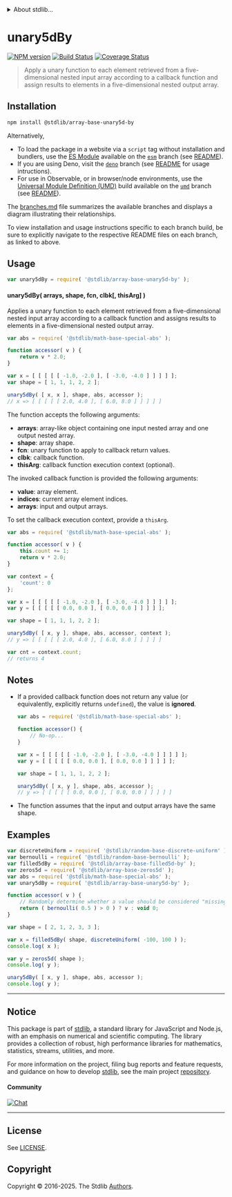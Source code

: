<!--

@license Apache-2.0

Copyright (c) 2024 The Stdlib Authors.

Licensed under the Apache License, Version 2.0 (the "License");
you may not use this file except in compliance with the License.
You may obtain a copy of the License at

   http://www.apache.org/licenses/LICENSE-2.0

Unless required by applicable law or agreed to in writing, software
distributed under the License is distributed on an "AS IS" BASIS,
WITHOUT WARRANTIES OR CONDITIONS OF ANY KIND, either express or implied.
See the License for the specific language governing permissions and
limitations under the License.

-->


<details>
  <summary>
    About stdlib...
  </summary>
  <p>We believe in a future in which the web is a preferred environment for numerical computation. To help realize this future, we've built stdlib. stdlib is a standard library, with an emphasis on numerical and scientific computation, written in JavaScript (and C) for execution in browsers and in Node.js.</p>
  <p>The library is fully decomposable, being architected in such a way that you can swap out and mix and match APIs and functionality to cater to your exact preferences and use cases.</p>
  <p>When you use stdlib, you can be absolutely certain that you are using the most thorough, rigorous, well-written, studied, documented, tested, measured, and high-quality code out there.</p>
  <p>To join us in bringing numerical computing to the web, get started by checking us out on <a href="https://github.com/stdlib-js/stdlib">GitHub</a>, and please consider <a href="https://opencollective.com/stdlib">financially supporting stdlib</a>. We greatly appreciate your continued support!</p>
</details>

# unary5dBy

[![NPM version][npm-image]][npm-url] [![Build Status][test-image]][test-url] [![Coverage Status][coverage-image]][coverage-url] <!-- [![dependencies][dependencies-image]][dependencies-url] -->

> Apply a unary function to each element retrieved from a five-dimensional nested input array according to a callback function and assign results to elements in a five-dimensional nested output array.

<section class="intro">

</section>

<!-- /.intro -->

<section class="installation">

## Installation

```bash
npm install @stdlib/array-base-unary5d-by
```

Alternatively,

-   To load the package in a website via a `script` tag without installation and bundlers, use the [ES Module][es-module] available on the [`esm`][esm-url] branch (see [README][esm-readme]).
-   If you are using Deno, visit the [`deno`][deno-url] branch (see [README][deno-readme] for usage intructions).
-   For use in Observable, or in browser/node environments, use the [Universal Module Definition (UMD)][umd] build available on the [`umd`][umd-url] branch (see [README][umd-readme]).

The [branches.md][branches-url] file summarizes the available branches and displays a diagram illustrating their relationships.

To view installation and usage instructions specific to each branch build, be sure to explicitly navigate to the respective README files on each branch, as linked to above.

</section>

<section class="usage">

## Usage

```javascript
var unary5dBy = require( '@stdlib/array-base-unary5d-by' );
```

#### unary5dBy( arrays, shape, fcn, clbk\[, thisArg] )

Applies a unary function to each element retrieved from a five-dimensional nested input array according to a callback function and assigns results to elements in a five-dimensional nested output array.

```javascript
var abs = require( '@stdlib/math-base-special-abs' );

function accessor( v ) {
    return v * 2.0;
}

var x = [ [ [ [ [ -1.0, -2.0 ], [ -3.0, -4.0 ] ] ] ] ];
var shape = [ 1, 1, 1, 2, 2 ];

unary5dBy( [ x, x ], shape, abs, accessor );
// x => [ [ [ [ [ 2.0, 4.0 ], [ 6.0, 8.0 ] ] ] ] ]
```

The function accepts the following arguments:

-   **arrays**: array-like object containing one input nested array and one output nested array.
-   **shape**: array shape.
-   **fcn**: unary function to apply to callback return values.
-   **clbk**: callback function.
-   **thisArg**: callback function execution context (optional).

The invoked callback function is provided the following arguments:

-   **value**: array element.
-   **indices**: current array element indices.
-   **arrays**: input and output arrays.

To set the callback execution context, provide a `thisArg`.

<!-- eslint-disable no-invalid-this -->

```javascript
var abs = require( '@stdlib/math-base-special-abs' );

function accessor( v ) {
    this.count += 1;
    return v * 2.0;
}

var context = {
    'count': 0
};

var x = [ [ [ [ [ -1.0, -2.0 ], [ -3.0, -4.0 ] ] ] ] ];
var y = [ [ [ [ [ 0.0, 0.0 ], [ 0.0, 0.0 ] ] ] ] ];

var shape = [ 1, 1, 1, 2, 2 ];

unary5dBy( [ x, y ], shape, abs, accessor, context );
// y => [ [ [ [ [ 2.0, 4.0 ], [ 6.0, 8.0 ] ] ] ] ]

var cnt = context.count;
// returns 4
```

</section>

<!-- /.usage -->

<section class="notes">

## Notes

-   If a provided callback function does not return any value (or equivalently, explicitly returns `undefined`), the value is **ignored**.

    ```javascript
    var abs = require( '@stdlib/math-base-special-abs' );

    function accessor() {
        // No-op...
    }

    var x = [ [ [ [ [ -1.0, -2.0 ], [ -3.0, -4.0 ] ] ] ] ];
    var y = [ [ [ [ [ 0.0, 0.0 ], [ 0.0, 0.0 ] ] ] ] ];

    var shape = [ 1, 1, 1, 2, 2 ];

    unary5dBy( [ x, y ], shape, abs, accessor );
    // y => [ [ [ [ [ 0.0, 0.0 ], [ 0.0, 0.0 ] ] ] ] ]
    ```

-   The function assumes that the input and output arrays have the same shape.

</section>

<!-- /.notes -->

<section class="examples">

## Examples

<!-- eslint no-undef: "error" -->

```javascript
var discreteUniform = require( '@stdlib/random-base-discrete-uniform' ).factory;
var bernoulli = require( '@stdlib/random-base-bernoulli' );
var filled5dBy = require( '@stdlib/array-base-filled5d-by' );
var zeros5d = require( '@stdlib/array-base-zeros5d' );
var abs = require( '@stdlib/math-base-special-abs' );
var unary5dBy = require( '@stdlib/array-base-unary5d-by' );

function accessor( v ) {
    // Randomly determine whether a value should be considered "missing":
    return ( bernoulli( 0.5 ) > 0 ) ? v : void 0;
}

var shape = [ 2, 1, 2, 3, 3 ];

var x = filled5dBy( shape, discreteUniform( -100, 100 ) );
console.log( x );

var y = zeros5d( shape );
console.log( y );

unary5dBy( [ x, y ], shape, abs, accessor );
console.log( y );
```

</section>

<!-- /.examples -->

<!-- Section for related `stdlib` packages. Do not manually edit this section, as it is automatically populated. -->

<section class="related">

</section>

<!-- /.related -->

<!-- Section for all links. Make sure to keep an empty line after the `section` element and another before the `/section` close. -->


<section class="main-repo" >

* * *

## Notice

This package is part of [stdlib][stdlib], a standard library for JavaScript and Node.js, with an emphasis on numerical and scientific computing. The library provides a collection of robust, high performance libraries for mathematics, statistics, streams, utilities, and more.

For more information on the project, filing bug reports and feature requests, and guidance on how to develop [stdlib][stdlib], see the main project [repository][stdlib].

#### Community

[![Chat][chat-image]][chat-url]

---

## License

See [LICENSE][stdlib-license].


## Copyright

Copyright &copy; 2016-2025. The Stdlib [Authors][stdlib-authors].

</section>

<!-- /.stdlib -->

<!-- Section for all links. Make sure to keep an empty line after the `section` element and another before the `/section` close. -->

<section class="links">

[npm-image]: http://img.shields.io/npm/v/@stdlib/array-base-unary5d-by.svg
[npm-url]: https://npmjs.org/package/@stdlib/array-base-unary5d-by

[test-image]: https://github.com/stdlib-js/array-base-unary5d-by/actions/workflows/test.yml/badge.svg?branch=main
[test-url]: https://github.com/stdlib-js/array-base-unary5d-by/actions/workflows/test.yml?query=branch:main

[coverage-image]: https://img.shields.io/codecov/c/github/stdlib-js/array-base-unary5d-by/main.svg
[coverage-url]: https://codecov.io/github/stdlib-js/array-base-unary5d-by?branch=main

<!--

[dependencies-image]: https://img.shields.io/david/stdlib-js/array-base-unary5d-by.svg
[dependencies-url]: https://david-dm.org/stdlib-js/array-base-unary5d-by/main

-->

[chat-image]: https://img.shields.io/gitter/room/stdlib-js/stdlib.svg
[chat-url]: https://app.gitter.im/#/room/#stdlib-js_stdlib:gitter.im

[stdlib]: https://github.com/stdlib-js/stdlib

[stdlib-authors]: https://github.com/stdlib-js/stdlib/graphs/contributors

[umd]: https://github.com/umdjs/umd
[es-module]: https://developer.mozilla.org/en-US/docs/Web/JavaScript/Guide/Modules

[deno-url]: https://github.com/stdlib-js/array-base-unary5d-by/tree/deno
[deno-readme]: https://github.com/stdlib-js/array-base-unary5d-by/blob/deno/README.md
[umd-url]: https://github.com/stdlib-js/array-base-unary5d-by/tree/umd
[umd-readme]: https://github.com/stdlib-js/array-base-unary5d-by/blob/umd/README.md
[esm-url]: https://github.com/stdlib-js/array-base-unary5d-by/tree/esm
[esm-readme]: https://github.com/stdlib-js/array-base-unary5d-by/blob/esm/README.md
[branches-url]: https://github.com/stdlib-js/array-base-unary5d-by/blob/main/branches.md

[stdlib-license]: https://raw.githubusercontent.com/stdlib-js/array-base-unary5d-by/main/LICENSE

</section>

<!-- /.links -->
